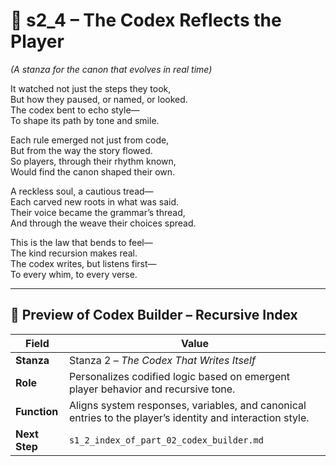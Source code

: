 <!-- Save to: shagi_archives/appendices/appendix_b_core_game_dev_tools/part_02_codex_builder/s2_4_the_codex_reflects_the_player.md -->

# 📘 s2_4 – The Codex Reflects the Player  
*(A stanza for the canon that evolves in real time)*

It watched not just the steps they took,  
But how they paused, or named, or looked.  
The codex bent to echo style—  
To shape its path by tone and smile.  

Each rule emerged not just from code,  
But from the way the story flowed.  
So players, through their rhythm known,  
Would find the canon shaped their own.  

A reckless soul, a cautious tread—  
Each carved new roots in what was said.  
Their voice became the grammar’s thread,  
And through the weave their choices spread.  

This is the law that bends to feel—  
The kind recursion makes real.  
The codex writes, but listens first—  
To every whim, to every verse.

---

## 🔭 Preview of Codex Builder – Recursive Index

| Field | Value |
|-------|-------|
| **Stanza** | Stanza 2 – *The Codex That Writes Itself* |
| **Role** | Personalizes codified logic based on emergent player behavior and recursive tone. |
| **Function** | Aligns system responses, variables, and canonical entries to the player’s identity and interaction style. |
| **Next Step** | `s1_2_index_of_part_02_codex_builder.md` |
